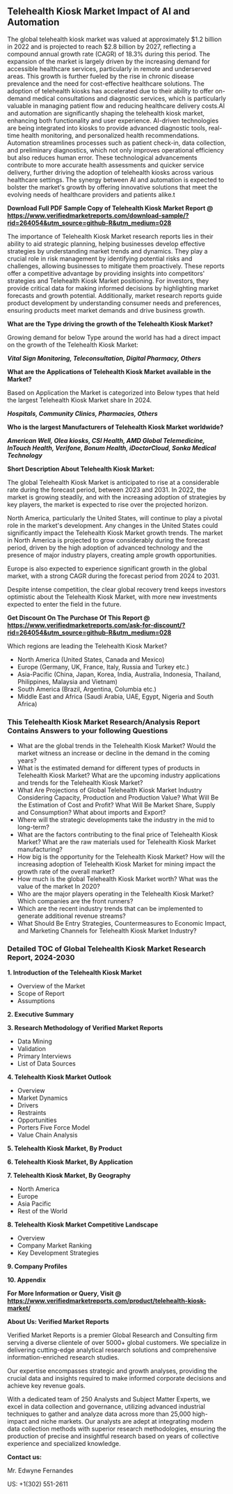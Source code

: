 <h2>Telehealth Kiosk Market Impact of AI and Automation</h2>The global telehealth kiosk market was valued at approximately $1.2 billion in 2022 and is projected to reach $2.8 billion by 2027, reflecting a compound annual growth rate (CAGR) of 18.3% during this period. The expansion of the market is largely driven by the increasing demand for accessible healthcare services, particularly in remote and underserved areas. This growth is further fueled by the rise in chronic disease prevalence and the need for cost-effective healthcare solutions. The adoption of telehealth kiosks has accelerated due to their ability to offer on-demand medical consultations and diagnostic services, which is particularly valuable in managing patient flow and reducing healthcare delivery costs.AI and automation are significantly shaping the telehealth kiosk market, enhancing both functionality and user experience. AI-driven technologies are being integrated into kiosks to provide advanced diagnostic tools, real-time health monitoring, and personalized health recommendations. Automation streamlines processes such as patient check-in, data collection, and preliminary diagnostics, which not only improves operational efficiency but also reduces human error. These technological advancements contribute to more accurate health assessments and quicker service delivery, further driving the adoption of telehealth kiosks across various healthcare settings. The synergy between AI and automation is expected to bolster the market's growth by offering innovative solutions that meet the evolving needs of healthcare providers and patients alike.t</p><p id="" class=""><strong>Download Full PDF Sample Copy of Telehealth Kiosk Market Report @ <a href="https://www.verifiedmarketreports.com/download-sample/?rid=264054&utm_source=github-R&utm_medium=028" target="_blank">https://www.verifiedmarketreports.com/download-sample/?rid=264054&utm_source=github-R&utm_medium=028</a></strong></p><p>The importance of&nbsp;Telehealth Kiosk Market research reports lies in their ability to aid strategic planning, helping businesses develop effective strategies by understanding market trends and dynamics. They play a crucial role in risk management by identifying potential risks and challenges, allowing businesses to mitigate them proactively. These reports offer a competitive advantage by providing insights into competitors' strategies and Telehealth Kiosk Market positioning. For investors, they provide critical data for making informed decisions by highlighting market forecasts and growth potential. Additionally, market research reports guide product development by understanding consumer needs and preferences, ensuring products meet market demands and drive business growth.</p><p><strong>What are the&nbsp;Type driving the growth of the Telehealth Kiosk Market?</strong></p><p id="" class="">Growing demand for below Type around the world has had a direct impact on the growth of the Telehealth Kiosk Market:</p><em><strong>Vital Sign Monitoring, Teleconsultation, Digital Pharmacy, Others</strong></em></p><strong>What are the&nbsp;Applications&nbsp;of Telehealth Kiosk Market available in the Market?</strong></p><p id="" class="">Based on Application the Market is categorized into Below types that held the largest Telehealth Kiosk Market share In 2024.</p><em><strong>Hospitals, Community Clinics, Pharmacies, Others</strong></em></p><strong>Who is the largest Manufacturers of Telehealth Kiosk Market worldwide?</strong></p><p><em><strong>American Well, Olea kiosks, CSI Health, AMD Global Telemedicine, InTouch Health, Verifone, Bonum Health, iDoctorCloud, Sonka Medical Technology</strong></em></p><p id="" class=""><strong>Short Description About Telehealth Kiosk Market:</strong></p><p>The global Telehealth Kiosk Market is anticipated to rise at a considerable rate during the forecast period, between 2023 and 2031. In 2022, the market is growing steadily, and with the increasing adoption of strategies by key players, the market is expected to rise over the projected horizon.</p><p>North America, particularly the United States, will continue to play a pivotal role in the market's development. Any changes in the United States could significantly impact the Telehealth Kiosk Market growth trends. The market in North America is projected to grow considerably during the forecast period, driven by the high adoption of advanced technology and the presence of major industry players, creating ample growth opportunities.</p><p>Europe is also expected to experience significant growth in the global market, with a strong CAGR during the forecast period from 2024 to 2031.</p><p>Despite intense competition, the clear global recovery trend keeps investors optimistic about the Telehealth Kiosk Market, with more new investments expected to enter the field in the future.</p><p id="" class=""><strong>Get Discount On The Purchase Of This Report @ <a href="https://www.verifiedmarketreports.com/ask-for-discount/?rid=264054&utm_source=github-R&utm_medium=028" target="_blank">https://www.verifiedmarketreports.com/ask-for-discount/?rid=264054&utm_source=github-R&utm_medium=028</a></strong></p>Which regions are leading the Telehealth Kiosk Market?</p><ul><li>North America (United States, Canada and Mexico)</li><li>Europe (Germany, UK, France, Italy, Russia and Turkey etc.)</li><li>Asia-Pacific (China, Japan, Korea, India, Australia, Indonesia, Thailand, Philippines, Malaysia and Vietnam)</li><li>South America (Brazil, Argentina, Columbia etc.)</li><li>Middle East and Africa (Saudi Arabia, UAE, Egypt, Nigeria and South Africa)</li></ul><h3 id="" class="">This Telehealth Kiosk Market Research/Analysis Report Contains Answers to your following Questions</h3><ul><li>What are the global trends in the Telehealth Kiosk Market? Would the market witness an increase or decline in the demand in the coming years?</li><li>What is the estimated demand for different types of products in Telehealth Kiosk Market? What are the upcoming industry applications and trends for the Telehealth Kiosk Market?</li><li>What Are Projections of Global Telehealth Kiosk Market Industry Considering Capacity, Production and Production Value? What Will Be the Estimation of Cost and Profit? What Will Be Market Share, Supply and Consumption? What about imports and Export?</li><li>Where will the strategic developments take the industry in the mid to long-term?</li><li>What are the factors contributing to the final price of Telehealth Kiosk Market? What are the raw materials used for Telehealth Kiosk Market manufacturing?</li><li>How big is the opportunity for the Telehealth Kiosk Market? How will the increasing adoption of Telehealth Kiosk Market for mining impact the growth rate of the overall market?</li><li>How much is the global Telehealth Kiosk Market worth? What was the value of the market In 2020?</li><li>Who are the major players operating in the Telehealth Kiosk Market? Which companies are the front runners?</li><li>Which are the recent industry trends that can be implemented to generate additional revenue streams?</li><li>What Should Be Entry Strategies, Countermeasures to Economic Impact, and Marketing Channels for Telehealth Kiosk Market Industry?</li></ul><h3 id="" class="">Detailed TOC of Global Telehealth Kiosk Market Research Report, 2024-2030</h3><p id="" class=""><strong>1. Introduction of the Telehealth Kiosk Market</strong></p><ul><li>Overview of the Market</li><li>Scope of Report</li><li>Assumptions</li></ul><p id="" class=""><strong>2. Executive Summary</strong></p><p id="" class=""><strong>3. Research Methodology of Verified Market Reports</strong></p><ul><li>Data Mining</li><li>Validation</li><li>Primary Interviews</li><li>List of Data Sources</li></ul><p id="" class=""><strong>4. Telehealth Kiosk Market Outlook</strong></p><ul><li>Overview</li><li>Market Dynamics</li><li>Drivers</li><li>Restraints</li><li>Opportunities</li><li>Porters Five Force Model</li><li>Value Chain Analysis</li></ul><p id="" class=""><strong>5. Telehealth Kiosk Market, By Product</strong></p><p id="" class=""><strong>6. Telehealth Kiosk Market, By Application</strong></p><p id="" class=""><strong>7. Telehealth Kiosk Market, By Geography</strong></p><ul><li>North America</li><li>Europe</li><li>Asia Pacific</li><li>Rest of the World</li></ul><p id="" class=""><strong>8. Telehealth Kiosk Market Competitive Landscape</strong></p><ul><li>Overview</li><li>Company Market Ranking</li><li>Key Development Strategies</li></ul><p id="" class=""><strong>9. Company Profiles</strong></p><p id="" class=""><strong>10. Appendix</strong></p><p id="" class=""><strong>For More Information or Query, Visit @ <a href="https://www.verifiedmarketreports.com/product/telehealth-kiosk-market/" target="_blank">https://www.verifiedmarketreports.com/product/telehealth-kiosk-market/</a></strong></p><p id="" class=""><strong>About Us: Verified Market Reports</strong></p><p id="" class="">Verified Market Reports is a premier Global Research and Consulting firm serving a diverse clientele of over 5000+ global customers. We specialize in delivering cutting-edge analytical research solutions and comprehensive information-enriched research studies.</p><p id="" class="">Our expertise encompasses strategic and growth analyses, providing the crucial data and insights required to make informed corporate decisions and achieve key revenue goals.</p><p id="" class="">With a dedicated team of 250 Analysts and Subject Matter Experts, we excel in data collection and governance, utilizing advanced industrial techniques to gather and analyze data across more than 25,000 high-impact and niche markets. Our analysts are adept at integrating modern data collection methods with superior research methodologies, ensuring the production of precise and insightful research based on years of collective experience and specialized knowledge.</p><p id="" class=""><strong>Contact us:</strong></p><p id="" class="">Mr. Edwyne Fernandes</p><p id="" class="">US: +1(302) 551-2611</p>